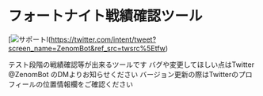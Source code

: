 # フォートナイト戦績確認ツール

[![サポート](https://www.google.com/url?sa=i&url=http%3A%2F%2Fwww.icon-surfer.com%2Ficon%2F345.html&psig=AOvVaw1I9cadhB-HxGtjULiTjaOI&ust=1619339447141000&source=images&cd=vfe&ved=0CAIQjRxqFwoTCKCFl9e7lvACFQAAAAAdAAAAABAD)l(https://twitter.com/intent/tweet?screen_name=ZenomBot&ref_src=twsrc%5Etfw)

テスト段階の戦績確認等が出来るツールです
バグや変更してほしい点はTwitter @ZenomBot のDMよりお知らせください
バージョン更新の際はTwitterのプロフィールの位置情報欄をご確認ください
